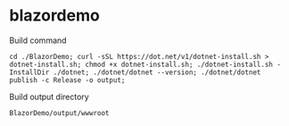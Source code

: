 # blazordemo

Build command
```
cd ./BlazorDemo; curl -sSL https://dot.net/v1/dotnet-install.sh > dotnet-install.sh; chmod +x dotnet-install.sh; ./dotnet-install.sh -InstallDir ./dotnet; ./dotnet/dotnet --version; ./dotnet/dotnet publish -c Release -o output;
```
Build output directory 
```
BlazorDemo/output/wwwroot
```
